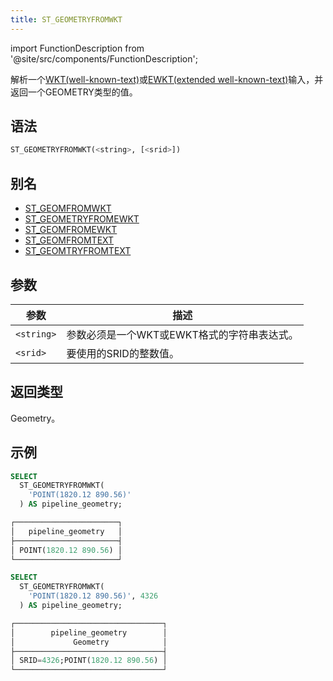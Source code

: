 ```yaml
---
title: ST_GEOMETRYFROMWKT
---
```

import FunctionDescription from '@site/src/components/FunctionDescription';

<FunctionDescription description="引入或更新: v1.2.347"/>

解析一个[WKT(well-known-text)](https://en.wikipedia.org/wiki/Well-known_text_representation_of_geometry)或[EWKT(extended well-known-text)](https://postgis.net/docs/ST_GeomFromEWKT.html)输入，并返回一个GEOMETRY类型的值。

## 语法

```sql
ST_GEOMETRYFROMWKT(<string>, [<srid>])
```

## 别名

- [ST_GEOMFROMWKT](st-geomfromwkt.md)
- [ST_GEOMETRYFROMEWKT](st-geometryfromewkt.md)
- [ST_GEOMFROMEWKT](st-geomfromewkt.md)
- [ST_GEOMFROMTEXT](st-geomfromtext.md)
- [ST_GEOMTRYFROMTEXT](st-geomtryfromtext.md)

## 参数

| 参数        | 描述                                                         |
|-------------|--------------------------------------------------------------|
| `<string>`  | 参数必须是一个WKT或EWKT格式的字符串表达式。                  |
| `<srid>`    | 要使用的SRID的整数值。                                        |

## 返回类型

Geometry。

## 示例

```sql
SELECT
  ST_GEOMETRYFROMWKT(
    'POINT(1820.12 890.56)'
  ) AS pipeline_geometry;

┌───────────────────────┐
│   pipeline_geometry   │
├───────────────────────┤
│ POINT(1820.12 890.56) │
└───────────────────────┘

SELECT
  ST_GEOMETRYFROMWKT(
    'POINT(1820.12 890.56)', 4326
  ) AS pipeline_geometry;

┌─────────────────────────────────┐
│        pipeline_geometry        │
│             Geometry            │
├─────────────────────────────────┤
│ SRID=4326;POINT(1820.12 890.56) │
└─────────────────────────────────┘
```